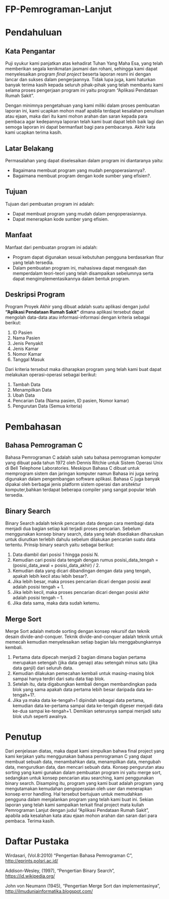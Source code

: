 # FP-Pemrograman-Lanjut

# Pendahuluan
## Kata Pengantar
Puji syukur kami panjatkan atas kehadirat Tuhan Yang Maha Esa, yang telah memberikan segala kenikmatan jasmani dan rohani, sehingga kami dapat menyelesaikan program *final project* beserta laporan resmi ini dengan lancar dan sukses dalam pengerjaannya. Tidak lupa juga, kami haturkan banyak terima kasih kepada seluruh pihak-pihak yang telah membantu kami selama proses pengerjaan program ini yaitu program “Aplikasi Pendataan Rumah Sakit”. 

Dengan minimnya pengetahuan yang kami miliki dalam proses pembuatan laporan ini, kami ucapkan mohon maaf apabila terdapat kesalahan penulisan atau ejaan, maka dari itu kami mohon arahan dan saran kepada para pembaca agar kedepannya laporan telah kami buat dapat lebih baik lagi dan semoga laporan ini dapat bermanfaat bagi para pembacanya. Akhir kata kami ucapkan terima kasih.

## Latar Belakang
Permasalahan yang dapat diselesaikan dalam program ini diantaranya yaitu:

- Bagaimana membuat program yang mudah pengoperasiannya?.
- Bagaimana membuat program dengan kode sumber yang efisien?.

## Tujuan
Tujuan dari pembuatan program ini adalah: 

- Dapat membuat program yang mudah dalam pengoperasiannya.
- Dapat menerapkan kode sumber yang efisien.

## Manfaat
Manfaat dari pembuatan program ini adalah:

- Program dapat digunakan sesuai kebutuhan pengguna berdasarkan fitur yang telah tersedia.
- Dalam pembuatan program ini, mahasiswa dapat mengasah dan memperdalam teori-teori yang telah disampaikan sebelumnya serta dapat mengimplementasikannya dalam bentuk program.

## Deskripsi Program
Program Proyek Akhir yang dibuat adalah suatu aplikasi dengan judul **“Aplikasi Pendataan Rumah Sakit”** dimana aplikasi tersebut dapat mengolah data-data atau informasi-informasi dengan kriteria sebagai berikut:
1. ID Pasien
2. Nama Pasien
3. Jenis Penyakit
4. Jenis Kamar
5. Nomor Kamar
6. Tanggal Masuk

Dari kriteria tersebut maka diharapkan program yang telah kami buat dapat melakukan operasi-operasi sebagai berikut:
1. Tambah Data
2. Menampilkan Data
3. Ubah Data
4. Pencarian Data (Nama pasien, ID pasien, Nomor kamar)
5. Pengurutan Data (Semua kriteria)

# Pembahasan
## Bahasa Pemrograman C
Bahasa Pemrograman C adalah salah satu bahasa pemrograman komputer yang dibuat pada tahun 1972 oleh Dennis Ritchie untuk Sistem Operasi Unix di Bell Telephone Laboratories. Meskipun Bahasa C dibuat untuk memprogram sistem dan jaringan komputer namun Bahasa ini juga sering digunakan dalam pengembangan software aplikasi. Bahasa C juga banyak dipakai oleh berbagai jenis platform sistem operasi dan arsitektur komputer,bahkan terdapat beberapa compiler yang sangat popular telah tersedia.

## Binary Search
Binary Search adalah teknik pencarian data dengan cara membagi data menjadi dua bagian setiap kali terjadi proses pencarian. Sebelum menggunakan konsep binary search, data yang telah disediakan diharuskan untuk diurutkan terlebih dahulu sebelum dilakukan pencarian suatu data tertentu. Prinsip binary search yaitu sebagai berikut:
1. Data diambil dari posisi 1 hingga posisi N.
2. Kemudian cari posisi data tengah dengan rumus posisi_data_tengah = (posisi_data_awal + posisi_data_akhir) / 2.
3. Kemudian data yang dicari dibandingan dengan data yang tengah, apakah lebih kecil atau lebih besar?.
4. Jika lebih besar, maka proses pencarian dicari dengan posisi awal adalah posisi tengah + 1.
5. Jika lebih kecil, maka proses pencarian dicari dengan posisi akhir adalah posisi tengah – 1.
6. Jika data sama, maka data sudah ketemu. 

## Merge Sort
Merge Sort adalah metode sorting dengan konsep rekursif dan teknik desain divide-and-conquer. Teknik divide-and-conquer adalah teknik untuk memecah kemudian menyelesaikan setiap bagian lalu menggabungkannya kembali. 
1. Pertama data dipecah menjadi 2 bagian dimana bagian pertama merupakan setengah (jika data genap) atau setengah minus satu (jika data ganjil) dari seluruh data.
2. Kemudian dilakukan pemecahan kembali untuk masing-masing blok sampai hanya terdiri dari satu data tiap blok. 
3. Setelah itu, data digabungkan kembali dengan membandingkan pada blok yang sama apakah data pertama lebih besar daripada data ke-tengah+1?.
4. Jika ya maka data ke-tengah+1 dipindah sebagai data pertama, kemudian data ke-pertama sampai data ke-tengah digeser menjadi data ke-dua sampai ke-tengah+1.
Demikian seterusnya sampai menjadi satu blok utuh seperti awalnya.

# Penutup
Dari penjelasan diatas, maka dapat kami simpulkan bahwa final project yang kami kerjakan yaitu menggunakan bahasa pemrograman C yang dapat membuat sebuah data, menambahkan data, menampilkan data, mengubah data, mengurutkan data, dan mencari sebuah data. Konsep pengurutan atau sorting yang kami gunakan dalam pembuatan program ini yaitu merge sort, sedangkan untuk konsep pencarian atau searching, kami penggunakan binary search. Disamping itu, program yang kami buat adalah program yang mengutamakan kemudahan pengoperasian oleh user dan menerapkan konsep error handling. Hal tersebut bertujuan untuk memudahkan pengguna dalam menjalankan program yang telah kami buat ini. Sekian laporan yang telah kami sampaikan terkait final project mata kuliah Pemrograman Lanjut dengan judul “Aplikasi Pendataan Rumah Sakit”, apabila ada kesalahan kata atau ejaan mohon arahan dan saran dari para pembaca. Terima kasih.

# Daftar Pustaka
Wirdasari, (Vol.8:2010) “Pengertian Bahasa Pemrograman C”, http://eprints.polsri.ac.id/

Addison-Wesley, (1997), “Pengertian Binary Search”, https://id.wikipedia.org/

John von Neumann (1945), “Pengertian Merge Sort dan implementasinya”, http://ilmuduniainformatika.blogspot.com/